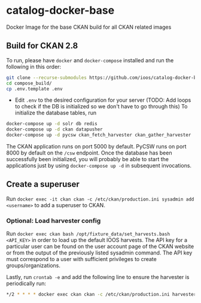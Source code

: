 # catalog-docker-base
Docker Image for the base CKAN build for all CKAN related images

## Build for CKAN 2.8

To run, please have `docker` and `docker-compose` installed and run the
following in this order:

```sh
git clone --recurse-submodules https://github.com/ioos/catalog-docker-base.git
cd compose_build/
cp .env.template .env
```

- Edit `.env` to the desired configuration for your server
(TODO: Add loops to check if the DB is initialized so we don't have to go through this)
To initialize the database tables, run
```sh
docker-compose up -d solr db redis
docker-compose up -d ckan datapusher
docker-compose up -d pycsw ckan_fetch_harvester ckan_gather_harvester
```

The CKAN application runs on port 5000 by default.  PyCSW runs on port 8000 by
default on the `/csw` endpoint.
Once the database has been successfully been initialized, you will probably be
able to start the applications just by using `docker-compose up -d` in
subsequent invocations.

## Create a superuser

Run `docker exec -it ckan ckan -c /etc/ckan/production.ini sysadmin add <username>`
to add a superuser to CKAN.

### Optional: Load harvester config

Run `docker exec ckan bash /opt/fixture_data/set_harvests.bash <API_KEY>` in order to
load up the default IOOS harvests.  The API key for a particular user can be
found on the user account page of the CKAN website or from the output of the previously listed sysadmin command. 
The API key must correspond to a user with sufficient privileges to create groups/organizations.

Lastly, run `crontab -e` and add the following line to ensure the harvester
is periodically run:

```sh
*/2 * * * * docker exec ckan ckan -c /etc/ckan/production.ini harvester run
```
